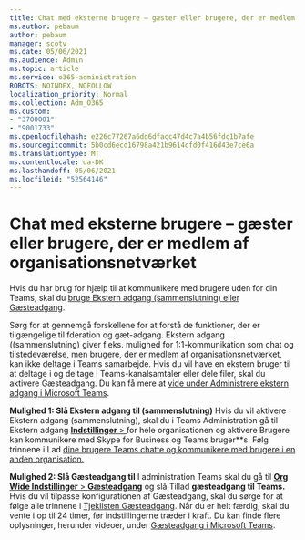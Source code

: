```yaml
---
title: Chat med eksterne brugere – gæster eller brugere, der er medlem af organisationsnetværket
ms.author: pebaum
author: pebaum
manager: scotv
ms.date: 05/06/2021
ms.audience: Admin
ms.topic: article
ms.service: o365-administration
ROBOTS: NOINDEX, NOFOLLOW
localization_priority: Normal
ms.collection: Adm_O365
ms.custom:
- "3700001"
- "9001733"
ms.openlocfilehash: e226c77267a6dd6dfacc47d4c7a4b56fdc1b7afe
ms.sourcegitcommit: 5b0cd6ecd16798a421b9614cfd0f416d43e7ce6a
ms.translationtype: MT
ms.contentlocale: da-DK
ms.lasthandoff: 05/06/2021
ms.locfileid: "52564146"
---
```

# <a name="chat-with-external-users---guests-or-federated-users"></a>Chat med eksterne brugere – gæster eller brugere, der er medlem af organisationsnetværket

Hvis du har brug for hjælp til at kommunikere med brugere uden for din Teams, skal du [bruge Ekstern adgang (sammenslutning) eller Gæsteadgang](https://docs.microsoft.com/microsoftteams/manage-external-access#external-access-vs-guest-access).

Sørg for at gennemgå forskellene for at forstå de funktioner, der er tilgængelige til fderation og gæt-adgang. Ekstern adgang ((sammenslutning) giver f.eks. mulighed for 1:1-kommunikation som chat og tilstedeværelse, men brugere, der er medlem af organisationsnetværket, kan ikke deltage i Teams samarbejde. Hvis du vil have en ekstern bruger til at deltage i og deltage i Teams-kanalsamtaler eller dele filer, skal du aktivere Gæsteadgang. Du kan få mere at [vide under Administrere ekstern adgang i Microsoft Teams](https://docs.microsoft.com/microsoftteams/manage-external-access#external-access-vs-guest-access).

**Mulighed 1: Slå Ekstern adgang til (sammenslutning)** Hvis du vil aktivere Ekstern adgang (sammenslutning), skal du i Teams Administration gå til Ekstern adgang [ **Indstillinger**  > ](https://admin.teams.microsoft.com/company-wide-settings/external-communications) for hele organisationen og aktivere Brugere kan kommunikere med Skype for Business og Teams bruger**s. Følg trinnene i Lad [dine brugere Teams chatte og kommunikere med brugere i en anden organisation.](https://docs.microsoft.com/microsoftteams/manage-external-access#let-your-teams-users-chat-and-communicate-with-users-in-another-organization)

**Mulighed 2: Slå Gæsteadgang til** I administration Teams skal du gå til [ **Org Wide Indstillinger**  >  **Gæsteadgang**](https://admin.teams.microsoft.com/company-wide-settings/guest-configuration) og slå Tillad **gæsteadgang til Teams.** Hvis du vil tilpasse konfigurationen af Gæsteadgang, skal du sørge for at følge alle trinnene i [Tjeklisten Gæsteadgang](https://docs.microsoft.com/microsoftteams/guest-access-checklist). Når du er helt færdig, skal du vente i op til 24 timer, før indstillingerne træder i kraft. Du kan finde flere oplysninger, herunder videoer, under [Gæsteadgang i Microsoft Teams](https://docs.microsoft.com/microsoftteams/guest-access).